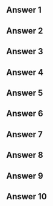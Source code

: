 ## Answer 1


## Answer 2


## Answer 3


## Answer 4


## Answer 5


## Answer 6


## Answer 7


## Answer 8


## Answer 9


## Answer 10

